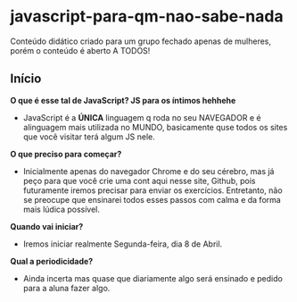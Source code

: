 # javascript-para-qm-nao-sabe-nada
Conteúdo didático criado para um grupo fechado apenas de mulheres, porém o conteúdo é aberto A TODOS!

## Início

**O que é esse tal de JavaScript? JS para os íntimos hehhehe**

- JavaScript é a **ÚNICA** linguagem q roda no seu NAVEGADOR e é  alinguagem mais utilizada no MUNDO, basicamente quse todos os sites que você visitar terá algum JS nele.

**O que preciso para começar?**

- Inicialmente apenas do navegador Chrome e do seu cérebro, mas já peço para que você crie uma cont aqui nesse site, Github, pois futuramente iremos precisar para enviar os exercícios. Entretanto, não se preocupe que ensinarei todos esses passos com calma e da forma mais lúdica possível.

**Quando vai iniciar?**

- Iremos iniciar realmente Segunda-feira, dia 8 de Abril.

**Qual a periodicidade?**

- Ainda incerta mas quase que diariamente algo será ensinado e pedido para a aluna fazer algo.
